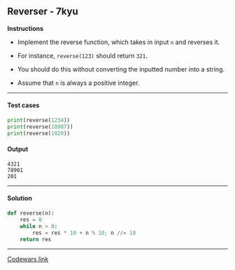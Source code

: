 ## Reverser - 7kyu

**Instructions**

- Implement the reverse function, which takes in input `n` and reverses it.

- For instance, `reverse(123)` should return `321`.

- You should do this without converting the inputted number into a string.

- Assume that `n` is always a positive integer.

---

#### Test cases

```python
print(reverse(1234))
print(reverse(10987))
print(reverse(1020))
```

#### Output
```
4321
78901
201
```

---

#### Solution

```python
def reverse(n):
    res = 0
    while n > 0:
        res = res * 10 + n % 10; n //= 10
    return res
```

---

[Codewars link](https://www.codewars.com/kata/58069e4cf3c13ef3a6000168)
